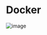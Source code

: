 # Docker
![image](https://github.com/Alexvmar72/Linux_Docker/assets/97352345/e8dd0f7b-425f-4ec4-8939-55743c985c48)
